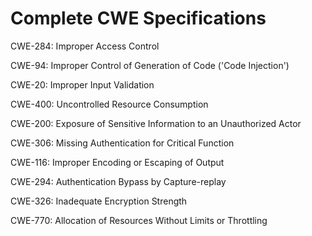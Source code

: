 

# Complete CWE Specifications

CWE-284: Improper Access Control

CWE-94: Improper Control of Generation of Code ('Code Injection')

CWE-20: Improper Input Validation

CWE-400: Uncontrolled Resource Consumption

CWE-200: Exposure of Sensitive Information to an Unauthorized Actor

CWE-306: Missing Authentication for Critical Function

CWE-116: Improper Encoding or Escaping of Output

CWE-294: Authentication Bypass by Capture-replay

CWE-326: Inadequate Encryption Strength

CWE-770: Allocation of Resources Without Limits or Throttling